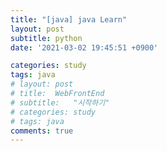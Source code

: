```yaml
---
title: "[java] java Learn"
layout: post
subtitle: python
date: '2021-03-02 19:45:51 +0900'

categories: study
tags: java
# layout: post
# title:  WebFrontEnd
# subtitle:   "시작하기"
# categories: study
# tags: java
comments: true
---
```


